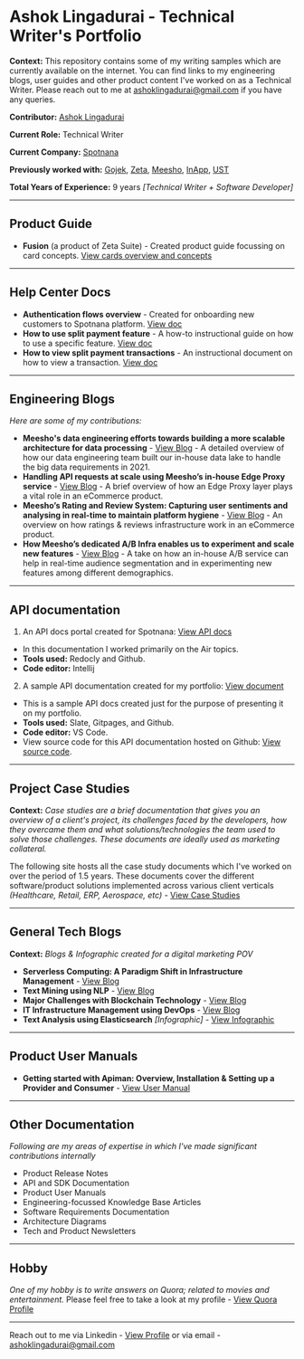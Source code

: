 # Ashok Lingadurai - Technical Writer's Portfolio

**Context:** This repository contains some of my writing samples which are currently available on the internet. You can find links to my engineering blogs, user guides and other product content I've worked on as a Technical Writer. Please reach out to me at ashoklingadurai@gmail.com if you have any queries. 

**Contributor:** [Ashok Lingadurai](https://www.linkedin.com/in/ashok-lingadurai-32063865/)

**Current Role:** Technical Writer

**Current Company:** [Spotnana](https://www.spotnana.com/)

**Previously worked with:** [Gojek](https://www.gojek.io/), [Zeta](https://www.zeta.tech/in/), [Meesho](https://meesho.io/), [InApp](https://inapp.com/), [UST](https://www.ust.com/)

**Total Years of Experience:** 9 years *[Technical Writer + Software Developer]*

___

## Product Guide
* **Fusion** (a product of Zeta Suite) - Created product guide focussing on card concepts. [View cards overview and concepts](https://fusion.tech/in/docs/cards/card-overview/)

___

## Help Center Docs
* **Authentication flows overview** - Created for onboarding new customers to Spotnana platform. [View doc](https://spotnana.freshdesk.com/support/solutions/articles/72000637165-spotnana-authentication-flows-overview#Spotnana-authentication-flows---Overview)
* **How to use split payment feature** - A how-to instructional guide on how to use a specific feature. [View doc](https://spotnana.freshdesk.com/support/solutions/articles/72000631792-pay-for-ancillaries-with-your-personal-card-air-)
* **How to view split payment transactions** - An instructional document on how to view a transaction. [View doc](https://spotnana.freshdesk.com/support/solutions/articles/72000631813-view-split-payment-details-in-itinerary-air-)

---

## Engineering Blogs
*Here are some of my contributions:*

* **Meesho's data engineering efforts towards building a more scalable architecture for data processing** - [View Blog](https://medium.com/meesho-tech/solving-meeshos-big-data-requirements-using-delta-lake-4ac100dd6723) - A detailed overview of how our data engineering team built our in-house data lake to handle the big data requirements in 2021.
* **Handling API requests at scale using Meesho’s in-house Edge Proxy service** - [View Blog](https://medium.com/meesho-tech/handling-api-requests-at-scale-using-meeshos-in-house-edge-proxy-service-a77e1e18627b) - A brief overview of how an Edge Proxy layer plays a vital role in an eCommerce product.
* **Meesho’s Rating and Review System: Capturing user sentiments and analysing in real-time to maintain platform hygiene** - [View Blog](https://medium.com/meesho-tech/meeshos-rating-and-review-system-a-tech-perspective-17d3614070ad) - An overview on how ratings & reviews infrastructure work in an eCommerce product.
* **How Meesho’s dedicated A/B Infra enables us to experiment and scale new features** - [View Blog](https://medium.com/meesho-tech/meeshos-dedicated-a-b-infra-enables-us-to-experiment-and-scale-new-features-99f2c2a508ad) - A take on how an in-house A/B service can help in real-time audience segmentation and in experimenting new features among different demographics.

___

## API documentation

1. An API docs portal created for Spotnana: [View API docs](https://developer.spotnana.com/)
  * In this documentation I worked primarily on the Air topics.
  * **Tools used:** Redocly and Github.
  * **Code editor:** Intellij


2. A sample API documentation created for my portfolio: [View document](https://ashoklingadurai.github.io/api-documentation-test/)
  * This is a sample API docs created just for the purpose of presenting it on my portfolio.
  * **Tools used:** Slate, Gitpages, and Github.
  * **Code editor:** VS Code.
  * View source code for this API documentation hosted on Github: [View source code](https://github.com/ashoklingadurai/api-documentation-test).

___

## Project Case Studies
**Context:** *Case studies are a brief documentation that gives you an overview of a client's project, its challenges faced by the developers, how they overcame them and what solutions/technologies the team used to solve those challenges. These documents are ideally used as marketing collateral.*

The following site hosts all the case study documents which I've worked on over the period of 1.5 years. These documents cover the different software/product solutions implemented across various client verticals *(Healthcare, Retail, ERP, Aerospace, etc)* - [View Case Studies](https://inapp.com/resources/case-studies/)

___

## General Tech Blogs
**Context:** *Blogs & Infographic created for a digital marketing POV*
* **Serverless Computing: A Paradigm Shift in Infrastructure Management** - [View Blog](https://inapp.com/serverless-computing-a-paradigm-shift-in-infrastructure-management/)
* **Text Mining using NLP** - [View Blog](https://inapp.com/3-business-benefits-from-text-mining-using-nlp-2/)
* **Major Challenges with Blockchain Technology** - [View Blog](https://inapp.com/3-major-challenges-associated-with-blockchain/)
* **IT Infrastructure Management using DevOps** - [View Blog](https://inapp.com/it-infrastructure-management-using-devops/)
* **Text Analysis using Elasticsearch** *[Infographic]* - [View Infographic](https://inapp.com/text-analysis-and-natural-language-processing-using-elasticsearch/)

___

## Product User Manuals
* **Getting started with Apiman: Overview, Installation & Setting up a Provider and Consumer** - [View User Manual](https://github.com/ashoklingadurai/redhat_apiman_user_manual/blob/master/Apiman_Getting_Started.adoc)

___

## Other Documentation
*Following are my areas of expertise in which I've made significant contributions internally*
* Product Release Notes
* API and SDK Documentation
* Product User Manuals
* Engineering-focussed Knowledge Base Articles
* Software Requirements Documentation
* Architecture Diagrams
* Tech and Product Newsletters

___

## Hobby
*One of my hobby is to write answers on Quora; related to movies and entertainment.* Please feel free to take a look at my profile - [View Quora Profile](https://www.quora.com/profile/%E0%AE%85%E0%AE%9A%E0%AF%87%E0%AE%BE%E0%AE%95%E0%AF%8D-%E0%AE%B2%E0%AE%BF%E0%AE%99%E0%AF%8D%E0%AE%95%E0%AE%A4%E0%AF%81%E0%AE%B0%E0%AF%88-Ashok-Lingadurai)

___
Reach out to me via Linkedin - [View Profile](https://www.linkedin.com/in/ashok-lingadurai-32063865/)
or via email - ashoklingadurai@gmail.com


